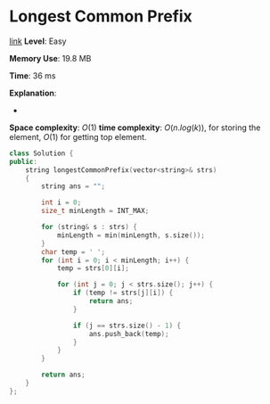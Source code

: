 # Longest Common Prefix

[link]()
**Level**: Easy

**Memory Use**: 19.8 MB

**Time**: 36 ms

**Explanation**:

-

**Space complexity**: $O(1)$
**time complexity**: $O(n.log(k))$, for storing the element, $O(1)$ for getting top element.

```cpp
class Solution {
public:
    string longestCommonPrefix(vector<string>& strs)
    {
        string ans = "";

        int i = 0;
        size_t minLength = INT_MAX;

        for (string& s : strs) {
            minLength = min(minLength, s.size());
        }
        char temp = ' ';
        for (int i = 0; i < minLength; i++) {
            temp = strs[0][i];

            for (int j = 0; j < strs.size(); j++) {
                if (temp != strs[j][i]) {
                    return ans;
                }

                if (j == strs.size() - 1) {
                    ans.push_back(temp);
                }
            }
        }

        return ans;
    }
};



```
